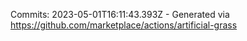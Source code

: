 Commits: 2023-05-01T16:11:43.393Z - Generated via https://github.com/marketplace/actions/artificial-grass
<br>
